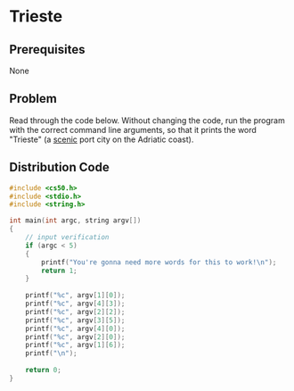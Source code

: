 # Trieste

## Prerequisites
None

## Problem
Read through the code below. Without changing the code, run the program with the correct command line arguments, so that it prints the word "Trieste" (a [scenic](https://www.becasinternacionales.net/webapp/img/imgpro/50c754_triestre-italia_w600.jpg) port city on the Adriatic coast).

## Distribution Code

```c
#include <cs50.h>
#include <stdio.h>
#include <string.h>

int main(int argc, string argv[])
{
	// input verification
    if (argc < 5)
    {
        printf("You're gonna need more words for this to work!\n");
        return 1;
    }
    
    printf("%c", argv[1][0]);
    printf("%c", argv[4][3]);
    printf("%c", argv[2][2]);
    printf("%c", argv[3][5]);
    printf("%c", argv[4][0]);
    printf("%c", argv[2][0]);
    printf("%c", argv[1][6]);
    printf("\n");
    
    return 0;
}
```